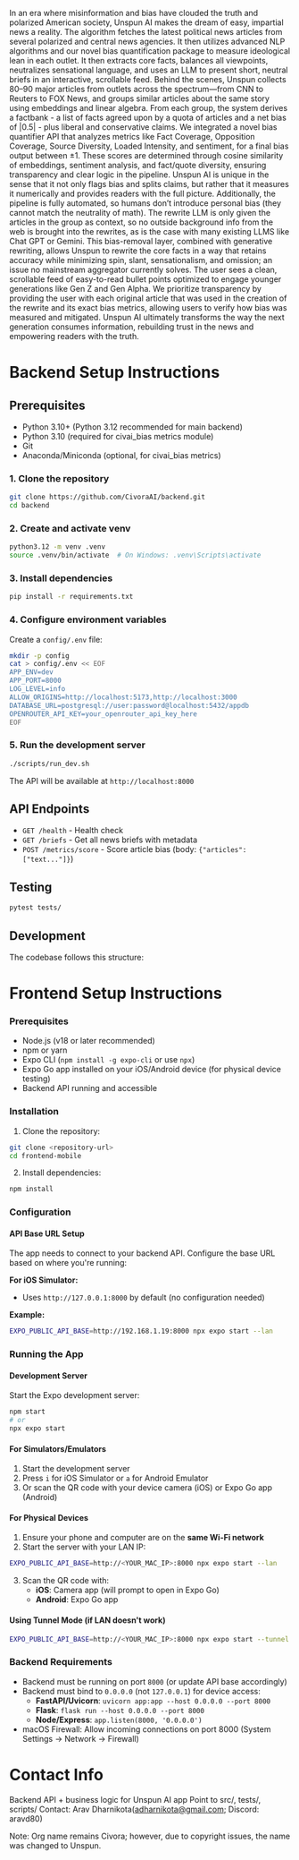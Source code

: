 In an era where misinformation and bias have clouded the truth and polarized American society, Unspun AI makes the dream of easy, impartial news a reality. The algorithm fetches the latest political news articles from several polarized and central news agencies. It then utilizes advanced NLP algorithms and our novel bias quantification package to measure ideological lean in each outlet. It then extracts core facts, balances all viewpoints, neutralizes sensational language, and uses an LLM to present short, neutral briefs in an interactive, scrollable feed. 
Behind the scenes, Unspun collects 80–90 major articles from outlets across the spectrum—from CNN to Reuters to FOX News, and groups similar articles about the same story using embeddings and linear algebra. From each group, the system derives a factbank - a list of facts agreed upon by a quota of articles and a net bias of |0.5| - plus liberal and conservative claims. We integrated a novel bias quantifier API that analyzes metrics like Fact Coverage, Opposition Coverage, Source Diversity, Loaded Intensity, and sentiment, for a final bias output between ±1. These scores are determined through cosine similarity of embeddings, sentiment analysis, and fact/quote diversity, ensuring transparency and clear logic in the pipeline. 
Unspun AI is unique in the sense that it not only flags bias and splits claims, but rather that it measures it numerically and provides readers with the full picture. Additionally, the pipeline is fully automated, so humans don’t introduce personal bias (they cannot match the neutrality of math). The rewrite LLM is only given the articles in the group as context, so no outside background info from the web is brought into the rewrites, as is the case with many existing LLMS like Chat GPT or Gemini. This bias-removal layer, combined with generative rewriting, allows Unspun to rewrite the core facts in a way that retains accuracy while minimizing spin, slant, sensationalism, and omission; an issue no mainstream aggregator currently solves.
The user sees a clean, scrollable feed of easy-to-read bullet points optimized to engage younger generations like Gen Z and Gen Alpha. We prioritize transparency by providing the user with each original article that was used in the creation of the rewrite and its exact bias metrics, allowing users to verify how bias was measured and mitigated. Unspun AI ultimately transforms the way the next generation consumes information, rebuilding trust in the news and empowering readers with the truth.

# Backend Setup Instructions

## Prerequisites

- Python 3.10+ (Python 3.12 recommended for main backend)
- Python 3.10 (required for civai_bias metrics module)
- Git
- Anaconda/Miniconda (optional, for civai_bias metrics)

### 1. Clone the repository

```bash
git clone https://github.com/CivoraAI/backend.git
cd backend
```

### 2. Create and activate venv

```bash
python3.12 -m venv .venv
source .venv/bin/activate  # On Windows: .venv\Scripts\activate
```

### 3. Install dependencies

```bash
pip install -r requirements.txt
```

### 4. Configure environment variables

Create a `config/.env` file:

```bash
mkdir -p config
cat > config/.env << EOF
APP_ENV=dev
APP_PORT=8000
LOG_LEVEL=info
ALLOW_ORIGINS=http://localhost:5173,http://localhost:3000
DATABASE_URL=postgresql://user:password@localhost:5432/appdb
OPENROUTER_API_KEY=your_openrouter_api_key_here
EOF
```

### 5. Run the development server

```bash
./scripts/run_dev.sh
```

The API will be available at `http://localhost:8000`


## API Endpoints

- `GET /health` - Health check
- `GET /briefs` - Get all news briefs with metadata
- `POST /metrics/score` - Score article bias (body: `{"articles": ["text..."]}`)

## Testing

```bash
pytest tests/
```

## Development

The codebase follows this structure:


# Frontend Setup Instructions

### Prerequisites
- Node.js (v18 or later recommended)
- npm or yarn
- Expo CLI (`npm install -g expo-cli` or use `npx`)
- Expo Go app installed on your iOS/Android device (for physical device testing)
- Backend API running and accessible

### Installation

1. Clone the repository:
```bash
git clone <repository-url>
cd frontend-mobile
```

2. Install dependencies:
```bash
npm install
```

### Configuration

#### API Base URL Setup

The app needs to connect to your backend API. Configure the base URL based on where you're running:

**For iOS Simulator:**
- Uses `http://127.0.0.1:8000` by default (no configuration needed)

**Example:**
```bash
EXPO_PUBLIC_API_BASE=http://192.168.1.19:8000 npx expo start --lan
```

### Running the App

#### Development Server

Start the Expo development server:
```bash
npm start
# or
npx expo start
```

#### For Simulators/Emulators

1. Start the development server
2. Press `i` for iOS Simulator or `a` for Android Emulator
3. Or scan the QR code with your device camera (iOS) or Expo Go app (Android)

#### For Physical Devices

1. Ensure your phone and computer are on the **same Wi-Fi network**
2. Start the server with your LAN IP:
```bash
EXPO_PUBLIC_API_BASE=http://<YOUR_MAC_IP>:8000 npx expo start --lan
```
3. Scan the QR code with:
   - **iOS**: Camera app (will prompt to open in Expo Go)
   - **Android**: Expo Go app

#### Using Tunnel Mode (if LAN doesn't work)

```bash
EXPO_PUBLIC_API_BASE=http://<YOUR_MAC_IP>:8000 npx expo start --tunnel
```

### Backend Requirements

- Backend must be running on port `8000` (or update API base accordingly)
- Backend must bind to `0.0.0.0` (not `127.0.0.1`) for device access:
  - **FastAPI/Uvicorn**: `uvicorn app:app --host 0.0.0.0 --port 8000`
  - **Flask**: `flask run --host 0.0.0.0 --port 8000`
  - **Node/Express**: `app.listen(8000, '0.0.0.0')`
- macOS Firewall: Allow incoming connections on port 8000 (System Settings → Network → Firewall)


# Contact Info
Backend API + business logic for Unspun AI app Point to src/, tests/, scripts/ Contact: Arav Dharnikota(adharnikota@gmail.com; Discord: aravd80) 

Note: Org name remains Civora; however, due to copyright issues, the name was changed to Unspun.
